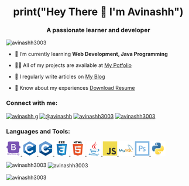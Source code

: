 <h1 align="center">print("Hey There 👋 I'm Avinashh")</h1>
<h3 align="center">A passionate learner and developer</h3>

<p align="left"> <img src="https://komarev.com/ghpvc/?username=avinashh3003&label=Profile%20views&color=0e75b6&style=flat" alt="avinashh3003" /> </p>

- 🌱 I’m currently learning **Web Development, Java Programming**

- 👨‍💻 All of my projects are available at [My Potfolio](https://avinashh3003.github.io/)

- 📝 I regularly write articles on [My Blog](https://medium.com/@avinashh3003)

- 📄 Know about my experiences [Download Resume](https://avinashh3003.github.io/RESUME/RESUME.pdf)

<h3 align="left">Connect with me:</h3>
<p align="left">
<a href="https://linkedin.com/in/avinashh g" target="blank"><img align="center" src="https://raw.githubusercontent.com/rahuldkjain/github-profile-readme-generator/master/src/images/icons/Social/linked-in-alt.svg" alt="avinashh g" height="30" width="40" /></a>
<a href="https://medium.com/@avinashh" target="blank"><img align="center" src="https://raw.githubusercontent.com/rahuldkjain/github-profile-readme-generator/master/src/images/icons/Social/medium.svg" alt="@avinashh" height="30" width="40" /></a>
<a href="https://www.hackerrank.com/avinashh3003" target="blank"><img align="center" src="https://raw.githubusercontent.com/rahuldkjain/github-profile-readme-generator/master/src/images/icons/Social/hackerrank.svg" alt="avinashh3003" height="30" width="40" /></a>
<a href="https://www.leetcode.com/avinashh3003" target="blank"><img align="center" src="https://raw.githubusercontent.com/rahuldkjain/github-profile-readme-generator/master/src/images/icons/Social/leet-code.svg" alt="avinashh3003" height="30" width="40" /></a>
</p>

<h3 align="left">Languages and Tools:</h3>
<p align="left"> <a href="https://getbootstrap.com" target="_blank" rel="noreferrer"> <img src="https://raw.githubusercontent.com/devicons/devicon/master/icons/bootstrap/bootstrap-plain-wordmark.svg" alt="bootstrap" width="40" height="40"/> </a> <a href="https://www.cprogramming.com/" target="_blank" rel="noreferrer"> <img src="https://raw.githubusercontent.com/devicons/devicon/master/icons/c/c-original.svg" alt="c" width="40" height="40"/> </a> <a href="https://www.w3schools.com/cpp/" target="_blank" rel="noreferrer"> <img src="https://raw.githubusercontent.com/devicons/devicon/master/icons/cplusplus/cplusplus-original.svg" alt="cplusplus" width="40" height="40"/> </a> <a href="https://www.w3schools.com/css/" target="_blank" rel="noreferrer"> <img src="https://raw.githubusercontent.com/devicons/devicon/master/icons/css3/css3-original-wordmark.svg" alt="css3" width="40" height="40"/> </a> <a href="https://www.w3.org/html/" target="_blank" rel="noreferrer"> <img src="https://raw.githubusercontent.com/devicons/devicon/master/icons/html5/html5-original-wordmark.svg" alt="html5" width="40" height="40"/> </a> <a href="https://www.java.com" target="_blank" rel="noreferrer"> <img src="https://raw.githubusercontent.com/devicons/devicon/master/icons/java/java-original.svg" alt="java" width="40" height="40"/> </a> <a href="https://developer.mozilla.org/en-US/docs/Web/JavaScript" target="_blank" rel="noreferrer"> <img src="https://raw.githubusercontent.com/devicons/devicon/master/icons/javascript/javascript-original.svg" alt="javascript" width="40" height="40"/> </a> <a href="https://www.mysql.com/" target="_blank" rel="noreferrer"> <img src="https://raw.githubusercontent.com/devicons/devicon/master/icons/mysql/mysql-original-wordmark.svg" alt="mysql" width="40" height="40"/> </a> <a href="https://www.photoshop.com/en" target="_blank" rel="noreferrer"> <img src="https://raw.githubusercontent.com/devicons/devicon/master/icons/photoshop/photoshop-line.svg" alt="photoshop" width="40" height="40"/> </a> <a href="https://www.python.org" target="_blank" rel="noreferrer"> <img src="https://raw.githubusercontent.com/devicons/devicon/master/icons/python/python-original.svg" alt="python" width="40" height="40"/> </a> </p>

<p><img align="left" src="https://github-readme-stats.vercel.app/api/top-langs?username=avinashh3003&show_icons=true&locale=en&layout=compact" alt="avinashh3003" /></p>

<p>&nbsp;<img align="center" src="https://github-readme-stats.vercel.app/api?username=avinashh3003&show_icons=true&locale=en" alt="avinashh3003" /></p>

<p><img align="center" src="https://github-readme-streak-stats.herokuapp.com/?user=avinashh3003&" alt="avinashh3003" /></p>
